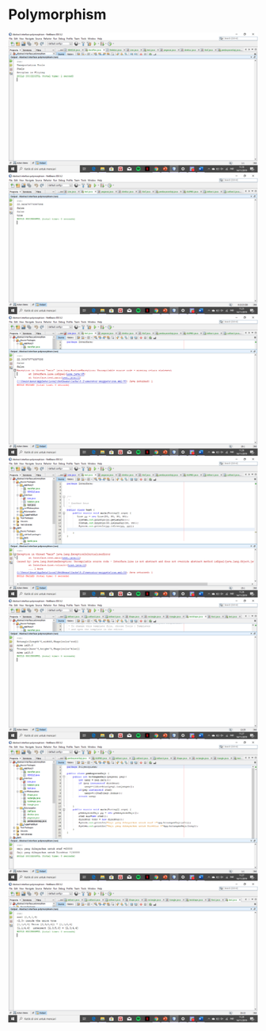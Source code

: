 # Polymorphism
![Alt text](https://github.com/rensimeila04/Polymorphism/blob/master/Screenshot%20(41).png)
![Alt text](https://github.com/rensimeila04/Polymorphism/blob/master/Screenshot%20(42).png)
![Alt text](https://github.com/rensimeila04/Polymorphism/blob/master/Screenshot%20(43).png)
![Alt text](https://github.com/rensimeila04/Polymorphism/blob/master/Screenshot%20(44).png)
![Alt text](https://github.com/rensimeila04/Polymorphism/blob/master/Screenshot%20(45).png)
![Alt text](https://github.com/rensimeila04/Polymorphism/blob/master/Screenshot%20(46).png)
![Alt text](https://github.com/rensimeila04/Polymorphism/blob/master/Screenshot%20(47).png)
